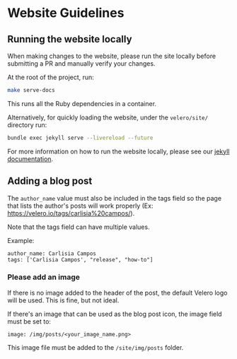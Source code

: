# Website Guidelines

## Running the website locally

When making changes to the website, please run the site locally before submitting a PR and manually verify your changes.

At the root of the project, run:

```bash
make serve-docs
```

This runs all the Ruby dependencies in a container.

Alternatively, for quickly loading the website, under the `velero/site/` directory run:

```bash
bundle exec jekyll serve --livereload --future
```

For more information on how to run the website locally, please see our [jekyll documentation](https://github.com/vmware-tanzu/velero/blob/v1.3.1/site/README-JEKYLL.md).

## Adding a blog post

The `author_name` value must also be included in the tags field so the page that lists the author's posts will work properly (Ex: https://velero.io/tags/carlisia%20campos/). 

Note that the tags field can have multiple values. 

Example:

```text
author_name: Carlisia Campos
tags: ['Carlisia Campos', "release", "how-to"]
```

### Please add an image

If there is no image added to the header of the post, the default Velero logo will be used. This is fine, but not ideal. 

If there's an image that can be used as the blog post icon, the image field must be set to: 

```text
image: /img/posts/<your_image_name.png>
```

This image file must be added to the `/site/img/posts` folder.
